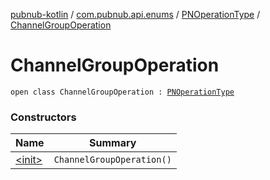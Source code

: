 [pubnub-kotlin](../../../index.md) / [com.pubnub.api.enums](../../index.md) / [PNOperationType](../index.md) / [ChannelGroupOperation](./index.md)

# ChannelGroupOperation

`open class ChannelGroupOperation : `[`PNOperationType`](../index.md)

### Constructors

| Name | Summary |
|---|---|
| [&lt;init&gt;](-init-.md) | `ChannelGroupOperation()` |

